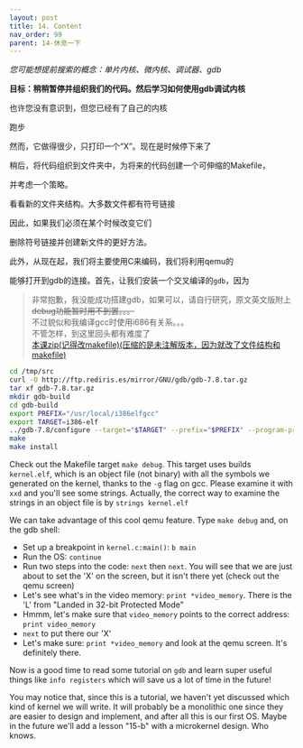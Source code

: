 ```yaml
---
layout: post
title: 14. Content
nav_order: 99
parent: 14-休息一下
---
```



*您可能想提前搜索的概念：单片内核、微内核、调试器、gdb*


**目标：稍稍暂停并组织我们的代码。然后学习如何使用gdb调试内核**


也许您没有意识到，但您已经有了自己的内核

跑步


然而，它做得很少，只打印一个“X”。现在是时候停下来了

稍后，将代码组织到文件夹中，为将来的代码创建一个可伸缩的Makefile，

并考虑一个策略。


看看新的文件夹结构。大多数文件都有符号链接

因此，如果我们必须在某个时候改变它们

删除符号链接并创建新文件的更好方法。


此外，从现在起，我们将主要使用C来编码，我们将利用qemu的

能够打开到gdb的连接。首先，让我们安装一个交叉编译的`gdb`，因为

> 非常抱歉，我没能成功搭建gdb，如果可以，请自行研究，原文英文版附上  
> ~~debug功能暂时用不到罢。。。~~  
> 不过貌似和我编译gcc时使用i686有关系。。。  
> 不管怎样，到这里回头都有难度了  
> [本课zip(记得改makefile)(压缩的是未注解版本，因为就改了文件结构和makefile)](https://mhyc.eu.org/better-os-tutorial-cn/docs/14-休息一下/Lesson14.zip)

```sh
cd /tmp/src
curl -O http://ftp.rediris.es/mirror/GNU/gdb/gdb-7.8.tar.gz
tar xf gdb-7.8.tar.gz
mkdir gdb-build
cd gdb-build
export PREFIX="/usr/local/i386elfgcc"
export TARGET=i386-elf
../gdb-7.8/configure --target="$TARGET" --prefix="$PREFIX" --program-prefix=i386-elf-
make
make install
```

Check out the Makefile target `make debug`. This target uses builds `kernel.elf`, which
is an object file (not binary) with all the symbols we generated on the kernel, thanks to
the `-g` flag on gcc. Please examine it with `xxd` and you'll see some strings. Actually,
the correct way to examine the strings in an object file is by `strings kernel.elf`

We can take advantage of this cool qemu feature. Type `make debug` and, on the gdb shell:

- Set up a breakpoint in `kernel.c:main()`: `b main`
- Run the OS: `continue`
- Run two steps into the code: `next` then `next`. You will see that we are just about to set
  the 'X' on the screen, but it isn't there yet (check out the qemu screen)
- Let's see what's in the video memory: `print *video_memory`. There is the 'L' from "Landed in
  32-bit Protected Mode"
- Hmmm, let's make sure that `video_memory` points to the correct address: `print video_memory`
- `next` to put there our 'X'
- Let's make sure: `print *video_memory` and look at the qemu screen. It's definitely there.

Now is a good time to read some tutorial on `gdb` and learn super useful things like `info registers`
which will save us a lot of time in the future!


You may notice that, since this is a tutorial, we haven't yet discussed which kind
of kernel we will write. It will probably be a monolithic one since they are easier
to design and implement, and after all this is our first OS. Maybe in the future
we'll add a lesson "15-b" with a microkernel design. Who knows.